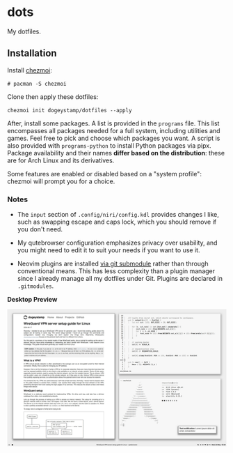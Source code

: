 # dots

My dotfiles.

## Installation

Install [chezmoi](https://chezmoi.io):

```
# pacman -S chezmoi
```

Clone then apply these dotfiles:

```
chezmoi init dogeystamp/dotfiles --apply
```

After, install some packages. A list is provided in the `programs` file.
This list encompasses all packages needed for a full system, including utilities and games.
Feel free to pick and choose which packages you want.
A script is also provided with `programs-python` to install Python packages via pipx.
Package availability and their names **differ based on the distribution**: these are for Arch Linux and its derivatives.

Some features are enabled or disabled based on a "system profile":
chezmoi will prompt you for a choice.

### Notes

- The `input` section of `.config/niri/config.kdl` provides changes I like, such as swapping escape and caps lock, which you should remove if you don't need.

- My qutebrowser configuration emphasizes privacy over usability, and you might need to edit it to suit your needs if you want to use it.

- Neovim plugins are installed [via git submodule](https://hiphish.github.io/blog/2021/12/05/managing-vim-plugins-without-plugin-manager/)
  rather than through conventional means. This has less complexity than a plugin manager since I already manage all my dotfiles under Git.
  Plugins are declared in `.gitmodules`.

**Desktop Preview**

![preview](https://raw.githubusercontent.com/dogeystamp/dots/main/preview.jpg)
